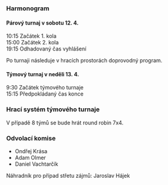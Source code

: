 ### Harmonogram

#### Párový turnaj v sobotu 12. 4.
10:15 Začátek 1. kola  
15:00 Začátek 2. kola  
19:15 Odhadovaný čas vyhlášení  

Po turnaji následuje v hracích prostorách doprovodný program.

#### Týmový turnaj v neděli 13. 4.
9:30  Začátek týmového turnaje  
15:15 Předpokládaný čas konce  

### Hrací systém týmového turnaje

V případě 8 týmů se bude hrát round robin 7x4.

### Odvolací komise

- Ondřej Krása
- Adam Olmer
- Daniel Vachtarčík

Náhradník pro případ střetu zájmů: Jaroslav Hájek